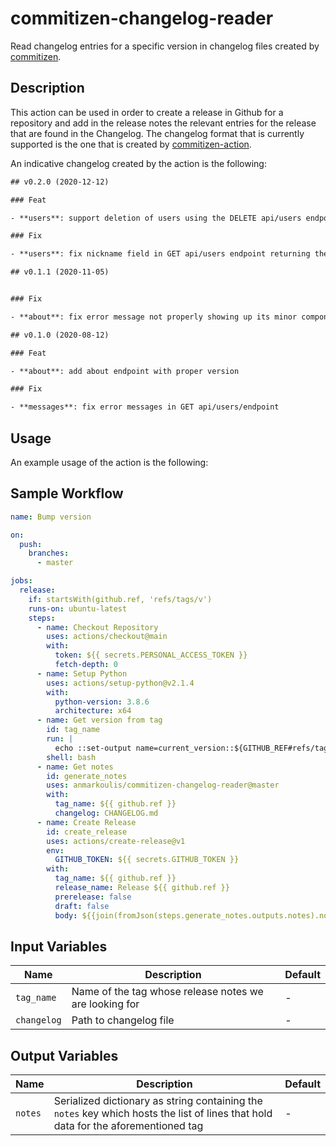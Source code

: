 # commitizen-changelog-reader

Read changelog entries for a specific version in changelog files created
by [commitizen](https://commitizen-tools.github.io/commitizen/).

## Description

This action can be used in order to create a release in Github for a repository
and add in the release notes the relevant entries for the release that are
found in the Changelog. The changelog format that is currently supported is the
one that is created
by [commitizen-action](https://github.com/commitizen-tools/commitizen-action).

An indicative changelog created by the action is the following:

```txt
## v0.2.0 (2020-12-12)

### Feat

- **users**: support deletion of users using the DELETE api/users endpoint

### Fix

- **users**: fix nickname field in GET api/users endpoint returning the nickname without an empty character.

## v0.1.1 (2020-11-05)


### Fix

- **about**: fix error message not properly showing up its minor component.

## v0.1.0 (2020-08-12)

### Feat

- **about**: add about endpoint with proper version

### Fix

- **messages**: fix error messages in GET api/users/endpoint 
```

## Usage

An example usage of the action is the following:

## Sample Workflow

```yaml
name: Bump version

on:
  push:
    branches:
      - master

jobs:
  release:
    if: startsWith(github.ref, 'refs/tags/v')
    runs-on: ubuntu-latest
    steps:
      - name: Checkout Repository
        uses: actions/checkout@main
        with:
          token: ${{ secrets.PERSONAL_ACCESS_TOKEN }}
          fetch-depth: 0
      - name: Setup Python
        uses: actions/setup-python@v2.1.4
        with:
          python-version: 3.8.6
          architecture: x64
      - name: Get version from tag
        id: tag_name
        run: |
          echo ::set-output name=current_version::${GITHUB_REF#refs/tags/v}
        shell: bash
      - name: Get notes
        id: generate_notes
        uses: anmarkoulis/commitizen-changelog-reader@master
        with:
          tag_name: ${{ github.ref }}
          changelog: CHANGELOG.md
      - name: Create Release
        id: create_release
        uses: actions/create-release@v1
        env:
          GITHUB_TOKEN: ${{ secrets.GITHUB_TOKEN }}
        with:
          tag_name: ${{ github.ref }}
          release_name: Release ${{ github.ref }}
          prerelease: false
          draft: false
          body: ${{join(fromJson(steps.generate_notes.outputs.notes).notes, '')}}
```

## Input Variables

| Name                 | Description                                                                                                                                                | Default     |
| -------------------- | ---------------------------------------------------------------------------------------------------------------------------------------------------------- | ----------- |
| `tag_name`           | Name of the tag whose release notes we are looking for                                                                                                     | -           |
| `changelog`          | Path to changelog file                                                                                                                                     | -       |

## Output Variables

| Name                 | Description                                                                                                                                                | Default     |
| -------------------- | ---------------------------------------------------------------------------------------------------------------------------------------------------------- | ----------- |
| `notes`              | Serialized dictionary as string containing the `notes` key which hosts the list of lines that hold data for the aforementioned tag                         | -           |
